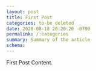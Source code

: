```yaml
---
layout: post
title: First Post
categories: to-be deleted
date: 2020-08-18 20:20:20 -0700
permalink: /:categories
summary: Summary of the article
schema:
---
```

First Post Content.
